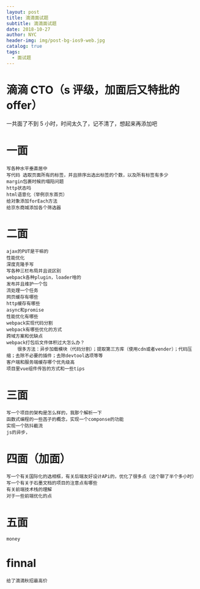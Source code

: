 ```yaml
---
layout: post
title: 滴滴面试题
subtitle: 滴滴面试题
date: 2018-10-27
author: NYC
header-img: img/post-bg-ios9-web.jpg
catalog: true
tags:
  - 面试题
---
```


# 滴滴 CTO（s 评级，加面后又特批的offer）

一共面了不到 5 小时，时间太久了，记不清了，想起来再添加吧

# 一面

    写各种水平垂直居中
    写代码 选取页面所有的标签，并且排序出选出标签的个数，以及所有标签有多少
    margin包裹时候的塌陷问题
    http状态吗
    html语意化（举例京东首页）
    给对象添加forEach方法
    给京东商城添加各个筛选器

# 二面

    ajax的PUT是干嘛的
    性能优化
    深度克隆手写
    写各种三栏布局并且说区别
    webpack各种plugin，loader啥的
    发布并且维护一个包
    流处理一个任务
    网页缓存有哪些
    http缓存有哪些
    async和promise
    性能优化有哪些
    webpack实现代码分割
    webpack有哪些优化的方式
    跨域方案和优缺点
    webpack打包后文件体积过大怎么办？
        很多方法：异步加载模块（代码分割）；提取第三方库（使用cdn或者vender）；代码压缩；去除不必要的插件；去除devtool选项等等
    客户端和服务端缓存哪个优先级高
    项目里vue组件传旨的方式和一些tips

# 三面

    写一个项目的架构是怎么样的，我那个解析一下
    函数式编程的一些菡子的概念，实现一个componse的功能
    实现一个防抖截流
    js的异步，

# 四面（加面）

    写一个有关国际化的选相框，有关后端友好设计APi的，优化了很多点（这个聊了半个多小时）
    写一个有关于石墨文档的项目的注意点有哪些
    有关前端技术栈的理解
    对于一些前端优化的点

# 五面

    money

# finnal

    给了滴滴秋招最高价
